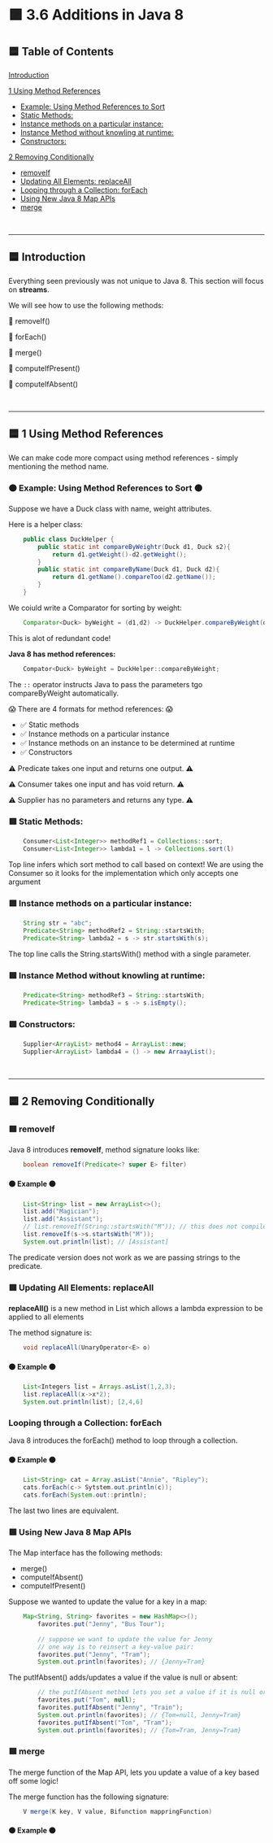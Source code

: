 <link href="style.css" rel="stylesheet"></link>

# 🟪 3.6 Additions in Java 8

## 🟦 Table of Contents

[Introduction](#introduction)

[1 Using Method References](#1-using-method-references)
- [Example: Using Method References to Sort](#example-using-method-references-to-sort)
- [Static Methods:](#static-methods)
- [Instance methods on a particular instance:](#instance-methods-on-a-particular-instance)
- [Instance Method without knowling at runtime:](#instance-method-without-knowling-at-runtime)
- [Constructors:](#constructors)

[2 Removing Conditionally](#2-removing-conditionally)
  - [removeIf](#removeif)
  - [Updating All Elements: replaceAll](#updating-all-elements-replaceall)
  - [Looping through a Collection: forEach](#looping-through-a-collection-foreach)
  - [Using New Java 8 Map APIs](#using-new-java-8-map-apis)
  - [merge](#merge)

<br><hr>

## 🟦 Introduction

Everything seen previously was not unique to Java 8. This section will focus on **streams**.

We will see how to use the following methods:

🎃 removeIf()

🎃 forEach()

🎃 merge()

🎃 computeIfPresent()

🎃 computeIfAbsent()

<br><hr>

## 🟦 1 Using Method References

We can make code more compact using method references - simply mentioning the method name.

<h3 class="example"> 🟠 Example: Using Method References to Sort 🟠 </h3>

Suppose we have a Duck class with name, weight attributes.

Here is a helper class:

```java
    public class DuckHelper {
        public static int compareByWeightr(Duck d1, Duck s2){
            return d1.getWeight()-d2.getWeight();
        }
        public static int compareByName(Duck d1, Duck d2){
            return d1.getName().compareToo(d2.getName());
        }
    }
```

We coiuld write a Comparator for sorting by weight:

```java
    Comparator<Duck> byWeight = (d1,d2) -> DuckHelper.compareByWeight(d1,d2);
```

This is alot of redundant code!

**Java 8 has method references:**

```java
    Compator<Duck> byWeight = DuckHelper::compareByWeight;
```

The ```::``` operator instructs Java to pass the parameters tgo compareByWeight automatically. 

😱 There are 4 formats for method references: 😱

* ✅ Static methods
* ✅ Instance methods on a particular instance
* ✅ Instance methods on an instance to be determined at runtime
* ✅ Constructors

⚠️ Predicate takes one input and returns one output. ⚠️

⚠️ Consumer takes one input and has void return. ⚠️

⚠️ Supplier has no parameters and returns any type. ⚠️

### 🟥 Static Methods:

```java
    Consumer<List<Integer>> methodRef1 = Collections::sort;
    Consumer<List<Integer>> lambda1 = l -> Collections.sort(l)
```

Top line infers which sort method to call based on context! We are using the Consumer so it looks for the implementation which only accepts one argument

### 🟥 Instance methods on a particular instance:

```java
    String str = "abc";
    Predicate<String> methodRef2 = String::startsWith;
    Predicate<String> lambda2 = s -> str.startsWith(s);
```

The top line calls the String.startsWith() method with a single parameter.

### 🟥 Instance Method without knowling at runtime:

```java
    Predicate<String> methodRef3 = String::startsWith;
    Predicate<String> lambda3 = s -> s.isEmpty();
```

### 🟥 Constructors:

```java
    Supplier<ArrayList> method4 = ArrayList::new;
    Supplier<ArrayList> lambda4 = () -> new ArraayList();
```

<br><hr>

## 🟦 2 Removing Conditionally

### 🟥 removeIf

Java 8 introduces **removeIf**, method signature looks like:

```java
    boolean removeIf(Predicate<? super E> filter)
```

#### 🟠 Example 🟠

```java
    List<String> list = new ArrayList<>();
	list.add("Magician");
	list.add("Assistant");
	// list.removeIf(String::startsWith("M")); // this does not compile
	list.removeIf(s->s.startsWith("M"));
	System.out.println(list); // [Assistant]
```

The predicate version does not work as we are passing strings to the predicate.

### 🟥 Updating All Elements: replaceAll

**replaceAll()** is a new method in List which allows a lambda expression to be applied to all elements

The method signature is:

```java
    void replaceAll(UnaryOperator<E> o)
```

#### 🟠 Example 🟠

```java
    List<Integers list = Arrays.asList(1,2,3);
    list.replaceAll(x->x*2);
    System.out.println(list); [2,4,6]
```

### Looping through a Collection: forEach

Java 8 introduces the forEach() method to loop through a collection.

#### 🟠 Example 🟠

```java
    List<String> cat = Array.asList("Annie", "Ripley");
    cats.forEach(c-> Sytstem.out.println(c));
    cats.forEach(System.out::println);
```

The last two lines are equivalent.

### 🟥 Using New Java 8 Map APIs

The Map interface has the following methods:

* merge()
* computeIfAbsent()
* computeIfPresent()

Suppose we wanted to update the value for a key in a map:

```java
    Map<String, String> favorites = new HashMap<>();
		favorites.put("Jenny", "Bus Tour");
		
		// suppose we want to update the value for Jenny
		// one way is to reinsert a key-value pair:
		favorites.put("Jenny", "Tram");
		System.out.println(favorites); // {Jenny=Tram}
```

The putIfAbsent() adds/updates a value if the value is null or absent:

```java
		// the putIfAbsent method lets you set a value if it is null or absent
		favorites.put("Tom", null);
		favorites.putIfAbsent("Jenny", "Train");
		System.out.println(favorites); // {Tom=null, Jenny=Tram}
		favorites.putIfAbsent("Tom", "Tram");
		System.out.println(favorites); // {Tom=Tram, Jenny=Tram}
```

### 🟥 merge

The merge function of the Map API, lets you update a value of a key based off some logic!

The merge function has the following signature:

```java
    V merge(K key, V value, Bifunction mappringFunction)
```

#### 🟠 Example 🟠
